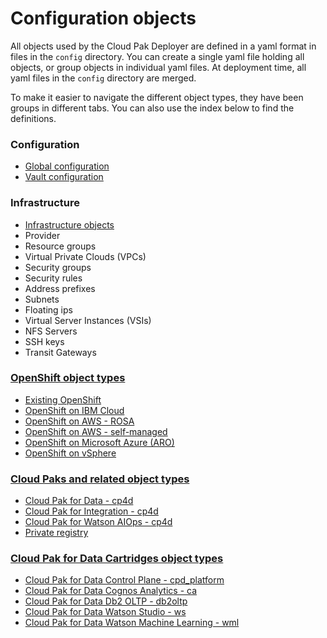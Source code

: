 # Configuration objects

All objects used by the Cloud Pak Deployer are defined in a yaml format in files in the `config` directory. You can create a single yaml file holding all objects, or group objects in individual yaml files. At deployment time, all yaml files in the `config` directory are merged.

To make it easier to navigate the different object types, they have been groups in different tabs. You can also use the index below to find the definitions.

### Configuration
* [Global configuration](cpd-global-config.md)
* [Vault configuration](vault.md)

### Infrastructure

* [Infrastructure objects](infrastructure.md)
* Provider
* Resource groups
* Virtual Private Clouds (VPCs)
* Security groups
* Security rules
* Address prefixes
* Subnets
* Floating ips
* Virtual Server Instances (VSIs)
* NFS Servers
* SSH keys
* Transit Gateways

### [OpenShift object types](openshift.md)
* [Existing OpenShift](openshift.md#existing-openshift)
* [OpenShift on IBM Cloud](openshift.md#openshift-on-ibm-cloud-roks)
* [OpenShift on AWS - ROSA](openshift.md#openshift-on-aws---rosa)
* [OpenShift on AWS - self-managed](openshift.md#openshift-on-aws---self-managed)
* [OpenShift on Microsoft Azure (ARO)](openshift.md#openshift-on-microsoft-azure-aro)
* [OpenShift on vSphere](openshift.md#openshift-on-vsphere)

### [Cloud Paks and related object types](cloud-pak.md)

* [Cloud Pak for Data - cp4d](cloud-pak.md#cp4d)
* [Cloud Pak for Integration - cp4d](cloud-pak.md#cp4i)
* [Cloud Pak for Watson AIOps - cp4d](cloud-pak.md#cp4waiops)
* [Private registry](private-registry.md)

### [Cloud Pak for Data Cartridges object types](cp4d-cartridges.md)

* [Cloud Pak for Data Control Plane - cpd_platform](cp4d-cartridges.md#cpd_platform)
* [Cloud Pak for Data Cognos Analytics - ca](cp4d-cartridges.md#ca)
* [Cloud Pak for Data Db2 OLTP - db2oltp](cp4d-cartridges.md#db2oltp)
* [Cloud Pak for Data Watson Studio - ws](cp4d-cartridges.md#ws)
* [Cloud Pak for Data Watson Machine Learning - wml](cp4d-cartridges.md#wml)